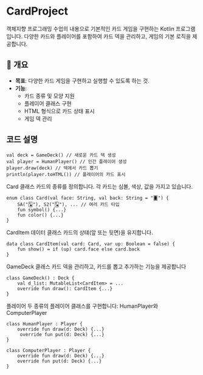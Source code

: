 # CardProject
객체지향 프로그래밍 수업의 내용으로 기본적인 카드 게임을 구현하는 Kotlin 프로그램입니다. 
다양한 카드와 플레이어를 포함하여 카드 덱을 관리하고, 게임의 기본 로직을 제공합니다.

## 📗 개요
- **목표**: 다양한 카드 게임을 구현하고 실행할 수 있도록 하는 것.
- **기능**:
  - 카드 종류 및 모양 지원
  - 플레이어 클래스 구현
  - HTML 형식으로 카드 상태 표시
  - 게임 덱 관리
 
## 코드 설명

    val deck = GameDeck() // 새로운 카드 덱 생성
    val player = HumanPlayer() // 인간 플레이어 생성
    player.draw(deck) // 덱에서 카드 뽑기
    println(player.toHTML()) // 플레이어의 카드 표시

Card 클래스
카드의 종류를 정의합니다. 각 카드는 심볼, 색상, 값을 가지고 있습니다.

    enum class Card(val face: String, val back: String = "🂠") {
        SA("🂡"), S2("🂢"), ... // 여러 카드 타입
        fun symbol() {...}
        fun color() {...}
    }
  
CardItem 데이터 클래스
카드의 상턔(앞 또는 뒷면)을 유지합니다.

    data class CardItem(val card: Card, var up: Boolean = false) {
        fun show() = if (up) card.face else card.back
    }
GameDeck 클래스
카드 덱을 관리하고, 카드를 뽑고 추가하는 기능을 제공합니다

    class GameDeck() : Deck {
        val d_list: MutableList<CardItem> = ...
        override fun draw(): CardItem {...}
    }
플레이어
두 종류의 플레이어 클래스를 구현합니다: HumanPlayer와 ComputerPlayer

    class HumanPlayer : Player {
        override fun draw(d: Deck) {...}
         override fun put(d: Deck) {...}
    }

    class ComputerPlayer : Player {
        override fun draw(d: Deck) {...}
        override fun put(d: Deck) {...}
    }

